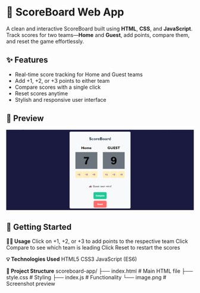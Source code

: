 # 🏀 ScoreBoard Web App

A clean and interactive ScoreBoard built using **HTML**, **CSS**, and **JavaScript**. Track scores for two teams—**Home** and **Guest**, add points, compare them, and reset the game effortlessly.

## ✨ Features

- Real-time score tracking for Home and Guest teams
- Add +1, +2, or +3 points to either team
- Compare scores with a single click
- Reset scores anytime
- Stylish and responsive user interface

## 📸 Preview

![ScoreBoard Screenshot](preview.png)

## 🚀 Getting Started

**🧑‍💻 Usage**
Click on +1, +2, or +3 to add points to the respective team
Click Compare to see which team is leading
Click Reset to restart the scores

**💡 Technologies Used**
HTML5
CSS3
JavaScript (ES6)

**📂 Project Structure**
scoreboard-app/
├── index.html       # Main HTML file
├── style.css        # Styling
├── index.js         # Functionality
└── image.png        # Screenshot preview
